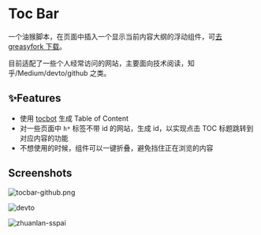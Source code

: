 # Toc Bar

一个油猴脚本，在页面中插入一个显示当前内容大纲的浮动组件，可[去 greasyfork 下载](https://greasyfork.org/zh-CN/scripts/406337-toc-bar)。

目前适配了一些个人经常访问的网站，主要面向技术阅读，知乎/Medium/devto/github 之类。

## ✨Features

- 使用 [tocbot](https://tscanlin.github.io/tocbot) 生成 Table of Content
- 对一些页面中 `h*` 标签不带 id 的网站，生成 id，以实现点击 TOC 标题跳转到对应内容的功能
- 不想使用的时候，组件可以一键折叠，避免挡住正在浏览的内容

## Screenshots

![tocbar-github.png](https://raw.githubusercontent.com/hikerpig/toc-bar-userscript/master/images/screenshot-3.png)

![devto](https://raw.githubusercontent.com/hikerpig/toc-bar-userscript/master/images/screenshot-2.png)

![zhuanlan-sspai](https://raw.githubusercontent.com/hikerpig/toc-bar-userscript/master/images/screenshot-1.jpg)
